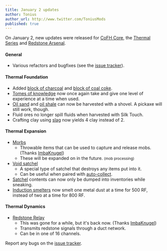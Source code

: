 ```yaml
---
title: January 2 updates
author: Tonius
author_url: http://www.twitter.com/ToniusMods
published: true
---
```


On January 2, new updates were released for [CoFH Core](/docs/cofh-core-4/), the
[Thermal Series](/docs/#thermal-series) and [Redstone
Arsenal](/docs/redstone-arsenal/).

#### General
* Various refactors and bugfixes (see the [issue
  tracker](https://github.com/CoFH/Feedback/issues?q=is%3Aissue+is%3Aclosed+label%3Afixed+sort%3Aupdated-desc)).

#### Thermal Foundation
* Added [block of charcoal](/docs/thermal-foundation-2/block-of-charcoal/) and [block of coal
  coke](/docs/thermal-foundation-2/block-of-coal-coke/).
* [Tomes of knowledge](/docs/thermal-foundation-2/tome-of-knowledge/) now once again take and give
  one level of experience at a time when used.
* [Oil sand](/docs/thermal-foundation-2/oil-sand/) and [oil shale](/docs/thermal-foundation-2/oil-shale/) can now be
  harvested with a shovel. A pickaxe will still work, though.
* Fluid ores no longer spill fluids when harvested with Silk Touch.
* Crafting clay using [slag](/docs/thermal-foundation-2/slag/) now yields 4 clay instead of 2.

#### Thermal Expansion
* [Morbs](/docs/thermal-expansion-5/morb/)
  * Throwable items that can be used to capture and release mobs. (Thanks
    [ImbaKnugel](https://github.com/ImbaKnugel))
  * These will be expanded on in the future. <small>(mob processing)</small>
* [Void satchel](/docs/thermal-expansion-5/satchel/)
  * A special type of satchel that destroys any items put into it.
  * Can be useful when paired with [auto-collect](/docs/thermal-expansion-5/satchel/#auto-collect).
* [Satchel](/docs/thermal-expansion-5/satchel/) contents can now only be dumped into inventories
  while sneaking.
* [Induction smelters](/docs/thermal-expansion-5/induction-smelter/) now smelt one metal dust at a
  time for 500 RF, instead of two at a time for 800 RF.

#### Thermal Dynamics
* [Redstone Relay](/docs/thermal-dynamics/redstone-relay/)
  * This was gone for a while, but it's back now. (Thanks
    [ImbaKnugel](https://github.com/ImbaKnugel))
  * Transmits redstone signals through a duct network.
  * Can be in one of 16 channels.

Report any bugs on the [issue tracker](http://www.github.com/CoFH/Feedback).
